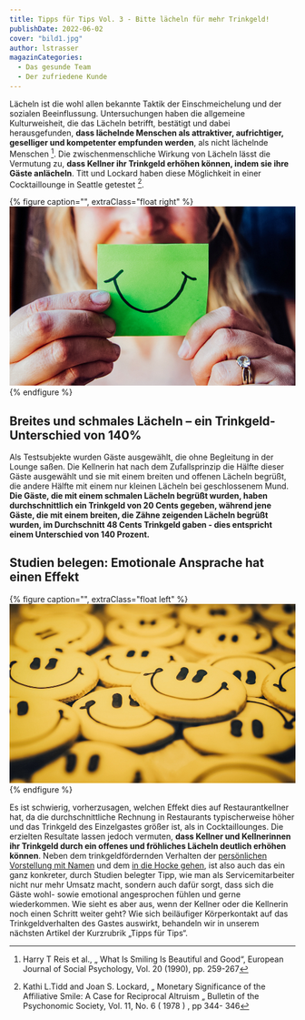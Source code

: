```yaml
---
title: Tipps für Tips Vol. 3 - Bitte lächeln für mehr Trinkgeld!
publishDate: 2022-06-02
cover: "bild1.jpg"
author: lstrasser
magazinCategories:
  - Das gesunde Team
  - Der zufriedene Kunde
---
```


Lächeln ist die wohl allen bekannte Taktik der Einschmeichelung und der sozialen Beeinflussung. Untersuchungen haben die
allgemeine Kulturweisheit, die das Lächeln betrifft, bestätigt und dabei herausgefunden, **dass lächelnde Menschen als
attraktiver, aufrichtiger, geselliger und kompetenter empfunden werden**, als nicht lächelnde Menschen [^4]. Die
zwischenmenschliche Wirkung von Lächeln lässt die Vermutung zu, **dass Kellner ihr Trinkgeld erhöhen können, indem sie
ihre Gäste anlächeln**. Titt und Lockard haben diese Möglichkeit in einer Cocktaillounge in Seattle getestet [^5].

{% figure caption="", extraClass="float right" %}
<img src="bild2.jpg" />
{% endfigure %}

## Breites und schmales Lächeln – ein Trinkgeld-Unterschied von 140%

Als Testsubjekte wurden Gäste ausgewählt, die ohne Begleitung in der Lounge saßen. Die Kellnerin hat nach dem
Zufallsprinzip die Hälfte dieser Gäste ausgewählt und sie mit einem breiten und offenen Lächeln begrüßt, die andere
Hälfte mit einem nur kleinen Lächeln bei geschlossenem Mund. **Die Gäste, die mit einem schmalen Lächeln begrüßt wurden,
haben durchschnittlich ein Trinkgeld von 20 Cents gegeben, während jene Gäste, die mit einem breiten, die Zähne
zeigenden Lächeln begrüßt wurden, im Durchschnitt 48 Cents Trinkgeld gaben - dies entspricht einem Unterschied von 140
Prozent.**

## Studien belegen: Emotionale Ansprache hat einen Effekt

{% figure caption="", extraClass="float left" %}
<img src="bild4.jpg" />
{% endfigure %}

Es ist schwierig, vorherzusagen, welchen Effekt dies auf Restaurantkellner hat, da die durchschnittliche Rechnung in
Restaurants typischerweise höher und das Trinkgeld des Einzelgastes größer ist, als in Cocktaillounges. Die erzielten
Resultate lassen jedoch vermuten, **dass Kellner und Kellnerinnen ihr Trinkgeld durch ein offenes und fröhliches Lächeln
deutlich erhöhen können**. Neben dem trinkgeldfördernden Verhalten der [persönlichen Vorstellung mit Namen](../tipps_for_tips_1/)
und dem [in die Hocke gehen](../tipps_for_tips_2/), ist also auch das ein ganz konkreter, durch Studien
belegter Tipp, wie man als Servicemitarbeiter nicht nur mehr Umsatz macht, sondern auch dafür sorgt, dass sich die Gäste
wohl- sowie emotional angesprochen fühlen und gerne wiederkommen. Wie sieht es aber aus, wenn der Kellner oder die
Kellnerin noch einen Schritt weiter geht? Wie sich beiläufiger Körperkontakt auf das Trinkgeldverhalten des Gastes
auswirkt, behandeln wir in unserem nächsten Artikel der Kurzrubrik „Tipps für Tips“.

[^4]: Harry T Reis et al., „ What Is Smiling Is Beautiful and Good“, European Journal of Social Psychology, Vol. 20 (1990), pp. 259-267
[^5]: Kathi L.Tidd and Joan S. Lockard, „ Monetary Significance of the Affiliative Smile: A Case for Reciprocal Altruism „ Bulletin of the Psychonomic Society, Vol. 11, No. 6 ( 1978 ) , pp 344- 346
[^6]: Jakob Hornik, „ Tactile Stimulation and Consumer Research“ Journal of Consumer Research Vol. 19 ( December 1992 ), pp. 449 - 458
